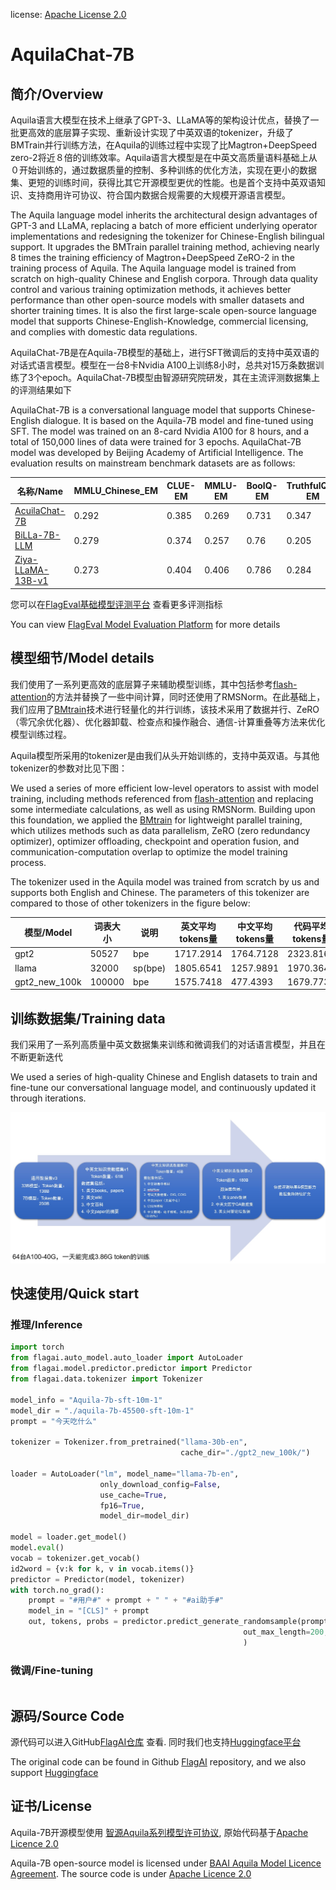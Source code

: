 license: [Apache License 2.0](https://model.baai.ac.cn/use-agreement)


# AquilaChat-7B

## 简介/Overview
Aquila语言大模型在技术上继承了GPT-3、LLaMA等的架构设计优点，替换了一批更高效的底层算子实现、重新设计实现了中英双语的tokenizer，升级了BMTrain并行训练方法，在Aquila的训练过程中实现了比Magtron+DeepSpeed zero-2将近８倍的训练效率。Aquila语言大模型是在中英文高质量语料基础上从０开始训练的，通过数据质量的控制、多种训练的优化方法，实现在更小的数据集、更短的训练时间，获得比其它开源模型更优的性能。也是首个支持中英双语知识、支持商用许可协议、符合国内数据合规需要的大规模开源语言模型。

The Aquila language model inherits the architectural design advantages of GPT-3 and LLaMA, replacing a batch of more efficient underlying operator implementations and redesigning the tokenizer for Chinese-English bilingual support. It upgrades the BMTrain parallel training method, achieving nearly 8 times the training efficiency of Magtron+DeepSpeed ZeRO-2 in the training process of Aquila. The Aquila language model is trained from scratch on high-quality Chinese and English corpora. Through data quality control and various training optimization methods, it achieves better performance than other open-source models with smaller datasets and shorter training times. It is also the first large-scale open-source language model that supports Chinese-English-Knowledge, commercial licensing, and complies with domestic data regulations.
  
AquilaChat-7B是在Aquila-7B模型的基础上，进行SFT微调后的支持中英双语的对话式语言模型。模型在一台8卡Nvidia A100上训练8小时，总共对15万条数据训练了3个epoch。AquilaChat-7B模型由智源研究院研发，其在主流评测数据集上的评测结果如下

AquilaChat-7B is a conversational language model that supports Chinese-English dialogue. It is based on the Aquila-7B model and fine-tuned using SFT. The model was trained on an 8-card Nvidia A100 for 8 hours, and a total of 150,000 lines of data were trained for 3 epochs. AquilaChat-7B model was developed by Beijing Academy of Artificial Intelligence. The evaluation results on mainstream benchmark datasets are as follows:

| 名称/Name | MMLU_Chinese_EM | CLUE-EM |MMLU-EM| BoolQ-EM| TruthfulQA-EM |IMDB-EM| RAFT-EM|
|  -----  | ----  | -----  | ----  | -----  | ----  | -----  | -----  |
| [AcuilaChat-7B](https://model.baai.ac.cn/model-detail/xxxxx) | 0.292 | 0.385|0.269 | 0.731|0.347 |0.939| 0.443|
| [BiLLa-7B-LLM](https://model.baai.ac.cn/model-detail/xxxxx) | 0.279 | 0.374|0.257 | 0.76|0.205 |0.864| 0.514|
| [Ziya-LLaMA-13B-v1](https://model.baai.ac.cn/model-detail/xxxxx) | 0.273 | 0.404|0.406 | 0.786|0.284 |0.762| 0.191|

您可以在[FlagEval基础模型评测平台](https://flageval.baai.ac.cn/#/home) 查看更多评测指标

You can view [FlagEval Model Evaluation Platform](https://flageval.baai.ac.cn/#/home) for more details



## 模型细节/Model details

我们使用了一系列更高效的底层算子来辅助模型训练，其中包括参考[flash-attention](https://github.com/HazyResearch/flash-attention)的方法并替换了一些中间计算，同时还使用了RMSNorm。在此基础上，我们应用了[BMtrain](https://github.com/OpenBMB/BMTrain)技术进行轻量化的并行训练，该技术采用了数据并行、ZeRO（零冗余优化器）、优化器卸载、检查点和操作融合、通信-计算重叠等方法来优化模型训练过程。

Aquila模型所采用的tokenizer是由我们从头开始训练的，支持中英双语。与其他tokenizer的参数对比见下图：

We used a series of more efficient low-level operators to assist with model training, including methods referenced from [flash-attention](https://github.com/HazyResearch/flash-attention) and replacing some intermediate calculations, as well as using RMSNorm. Building upon this foundation, we applied the [BMtrain](https://github.com/OpenBMB/BMTrain) for lightweight parallel training, which utilizes methods such as data parallelism, ZeRO (zero redundancy optimizer), optimizer offloading, checkpoint and operation fusion, and communication-computation overlap to optimize the model training process.

The tokenizer used in the Aquila model was trained from scratch by us and supports both English and Chinese. The parameters of this tokenizer are compared to those of other tokenizers in the figure below:

| 模型/Model | 词表大小 | 说明 |英文平均tokens量| 中文平均tokens量|代码平均tokens量  |
|  -----  | ----  | -----  | ----  | -----  | ----  | 
| gpt2 | 50527 | bpe|1717.2914 | 1764.7128|2323.8167 |
| llama | 32000 | sp(bpe)|1805.6541| 1257.9891|1970.3644 |
| gpt2_new_100k | 100000 | bpe|1575.7418 | 477.4393|1679.7736 |


## 训练数据集/Training data 

我们采用了一系列高质量中英文数据集来训练和微调我们的对话语言模型，并且在不断更新迭代

We used a series of high-quality Chinese and English datasets to train and fine-tune our conversational language model, and continuously updated it through iterations.

![Screenshot](data.jpg)


## 快速使用/Quick start

### 推理/Inference

```python
import torch
from flagai.auto_model.auto_loader import AutoLoader
from flagai.model.predictor.predictor import Predictor
from flagai.data.tokenizer import Tokenizer

model_info = "Aquila-7b-sft-10m-1"
model_dir = "./aquila-7b-45500-sft-10m-1"
prompt = "今天吃什么"

tokenizer = Tokenizer.from_pretrained("llama-30b-en", 
                                      cache_dir="./gpt2_new_100k/")

loader = AutoLoader("lm", model_name="llama-7b-en", 
                    only_download_config=False, 
                    use_cache=True, 
                    fp16=True,
                    model_dir=model_dir)

model = loader.get_model()
model.eval()
vocab = tokenizer.get_vocab()
id2word = {v:k for k, v in vocab.items()}
predictor = Predictor(model, tokenizer)
with torch.no_grad():
    prompt = "#用户#" + prompt + " " + "#ai助手#"
    model_in = "[CLS]" + prompt
    out, tokens, probs = predictor.predict_generate_randomsample(prompt, 
                                                    out_max_length=200, 
                                                    )
```

### 微调/Fine-tuning

```python

```



 ## 源码/Source Code

源代码可以进入GitHub[FlagAI仓库](https://github.com/THUDM/GLM) 查看. 同时我们也支持[Huggingface平台](hflink)

The original code can be found in Github [FlagAI](https://github.com/THUDM/GLM) repository, and we also support [Huggingface](hflink)



## 证书/License

Aquila-7B开源模型使用 [智源Aquila系列模型许可协议](linkhere), 原始代码基于[Apache Licence 2.0](link)


Aquila-7B open-source model is licensed under [ BAAI Aquila Model Licence Agreement](linkhere). The source code is under [Apache Licence 2.0](link)
